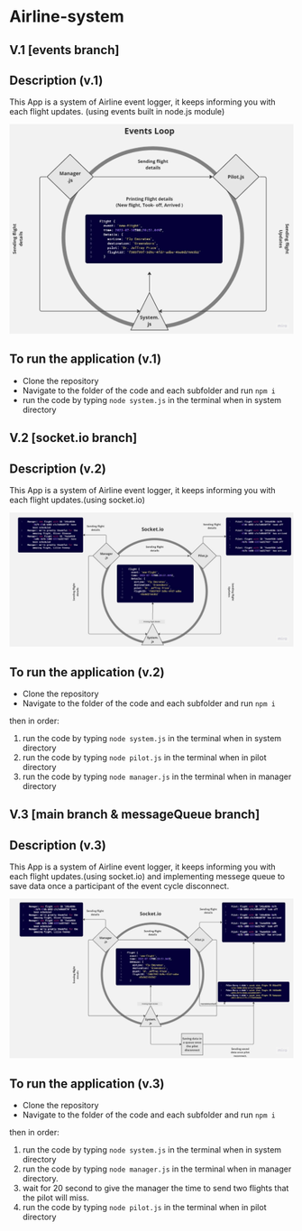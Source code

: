 # Airline-system

## V.1 [events branch]

## Description (v.1)

This App is a system of Airline event logger, it keeps informing you with each flight updates. (using events built in node.js module)

![Uml of the website](./assets/Flight%20system%20UML%20(1).jpg)

## To run the application (v.1)

- Clone the repository
- Navigate to the folder of the code and each subfolder and run `npm i`
- run the code by typing `node system.js` in the terminal when in system directory

## V.2 [socket.io branch]

## Description (v.2)

This App is a system of Airline event logger, it keeps informing you with each flight updates.(using socket.io)

![Uml of the website](./assets/socket.io.jpg)

## To run the application (v.2)

- Clone the repository
- Navigate to the folder of the code and each subfolder and run `npm i`

then in order:

1. run the code by typing `node system.js` in the terminal when in system directory
2. run the code by typing `node pilot.js` in the terminal when in pilot directory
3. run the code by typing `node manager.js` in the terminal when in manager directory

## V.3 [main branch & messageQueue branch]

## Description (v.3)

This App is a system of Airline event logger, it keeps informing you with each flight updates.(using socket.io) and implementing messege queue to save data once a participant of the event cycle disconnect.

![Uml of the website](./assets/messageQueue%20(1).jpg)

## To run the application (v.3)

- Clone the repository
- Navigate to the folder of the code and each subfolder and run `npm i`

then in order:

1. run the code by typing `node system.js` in the terminal when in system directory
2. run the code by typing `node manager.js` in the terminal when in manager directory.
3. wait for 20 second to give the manager the time to send two flights that the pilot will miss.
4. run the code by typing `node pilot.js` in the terminal when in pilot directory
